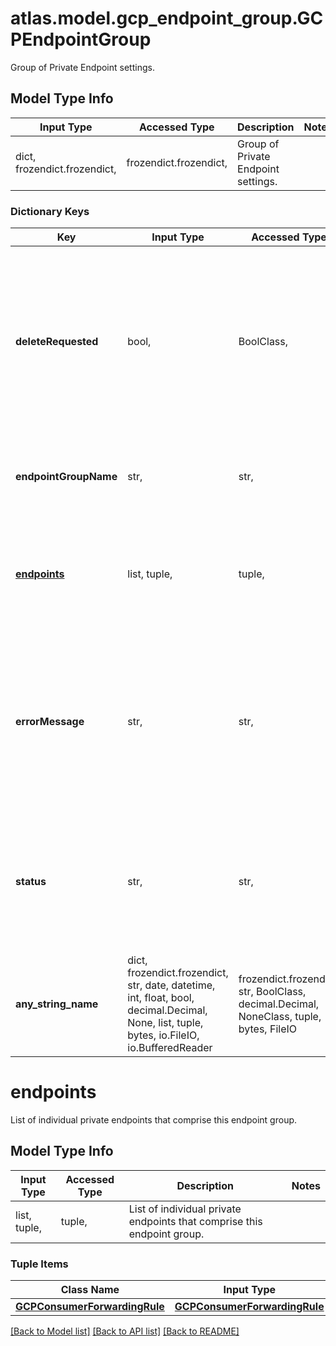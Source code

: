 # atlas.model.gcp_endpoint_group.GCPEndpointGroup

Group of Private Endpoint settings.

## Model Type Info
Input Type | Accessed Type | Description | Notes
------------ | ------------- | ------------- | -------------
dict, frozendict.frozendict,  | frozendict.frozendict,  | Group of Private Endpoint settings. | 

### Dictionary Keys
Key | Input Type | Accessed Type | Description | Notes
------------ | ------------- | ------------- | ------------- | -------------
**deleteRequested** | bool,  | BoolClass,  | Flag that indicates whether MongoDB Cloud received a request to remove the specified private endpoint from the private endpoint service. | [optional] 
**endpointGroupName** | str,  | str,  | Human-readable label that identifies a set of endpoints. | [optional] 
**[endpoints](#endpoints)** | list, tuple,  | tuple,  | List of individual private endpoints that comprise this endpoint group. | [optional] 
**errorMessage** | str,  | str,  | Error message returned when requesting private connection resource. The resource returns &#x60;null&#x60; if the request succeeded. | [optional] 
**status** | str,  | str,  | State of the Google Cloud network endpoint group when MongoDB Cloud received this request. | [optional] must be one of ["INITIATING", "VERIFIED", "AVAILABLE", "FAILED", "DELETING", ] 
**any_string_name** | dict, frozendict.frozendict, str, date, datetime, int, float, bool, decimal.Decimal, None, list, tuple, bytes, io.FileIO, io.BufferedReader | frozendict.frozendict, str, BoolClass, decimal.Decimal, NoneClass, tuple, bytes, FileIO | any string name can be used but the value must be the correct type | [optional]

# endpoints

List of individual private endpoints that comprise this endpoint group.

## Model Type Info
Input Type | Accessed Type | Description | Notes
------------ | ------------- | ------------- | -------------
list, tuple,  | tuple,  | List of individual private endpoints that comprise this endpoint group. | 

### Tuple Items
Class Name | Input Type | Accessed Type | Description | Notes
------------- | ------------- | ------------- | ------------- | -------------
[**GCPConsumerForwardingRule**](GCPConsumerForwardingRule.md) | [**GCPConsumerForwardingRule**](GCPConsumerForwardingRule.md) | [**GCPConsumerForwardingRule**](GCPConsumerForwardingRule.md) |  | 

[[Back to Model list]](../../README.md#documentation-for-models) [[Back to API list]](../../README.md#documentation-for-api-endpoints) [[Back to README]](../../README.md)

